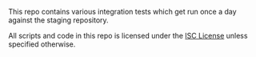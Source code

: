 This repo contains various integration tests which get run once a day against the staging repository.

All scripts and code in this repo is licensed under the [ISC
License](https://spdx.org/licenses/ISC.html) unless specified otherwise.